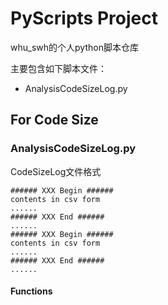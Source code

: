 # PyScripts Project

whu_swh的个人python脚本仓库

主要包含如下脚本文件：

* AnalysisCodeSizeLog.py

## For Code Size

### AnalysisCodeSizeLog.py

CodeSizeLog文件格式

```
###### XXX Begin ######
contents in csv form
......
###### XXX End ######
......
###### XXX Begin ######
contents in csv form
......
###### XXX End ######
......
```

#### Functions
